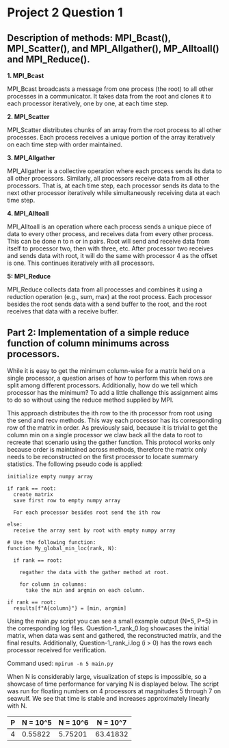 # Project 2 Question 1

## Description of methods: MPI_Bcast(), MPI_Scatter(), and MPI_Allgather(), MP_Alltoall() and MPI_Reduce().

**1. MPI_Bcast**

MPI_Bcast broadcasts a message from one process (the root) to all other processes in a communicator. It takes data from the root and clones it to each processor iteratively, one by one, at each time step.

**2. MPI_Scatter**

MPI_Scatter distributes chunks of an array from the root process to all other processes. Each process receives a unique portion of the array iteratively on each time step with order maintained.

**3. MPI_Allgather**

MPI_Allgather is a collective operation where each process sends its data to all other processors. Similarly, all processors receive data from all other processors. That is, at each time step, each processor sends its data to the next other processor iteratively while simultaneously receiving data at each time step.

**4. MPI_Alltoall**

MPI_Alltoall is an operation where each process sends a unique piece of data to every other process, and receives data from every other process. This can be done n to n or in pairs. Root will send and receive data from itself to processor two, then with three, etc. After processor two receives and sends data with root, it will do the same with processor 4 as the offset is one. This continues iteratively with all processors.

**5: MPI_Reduce**

MPI_Reduce collects data from all processes and combines it using a reduction operation (e.g., sum, max) at the root process. Each processor besides the root sends data with a send buffer to the root, and the root receives that data with a receive buffer.

## Part 2: Implementation of a simple reduce function of column minimums across processors.

While it is easy to get the minimum column-wise for a matrix held on a single processor, a question arises of how to perform this when rows are split among different processors. Additionally, how do we tell which processor has the minimum? To add a little challenge this assignment aims to do so without using the reduce method supplied by MPI. 

This approach distributes the ith row to the ith processor from root using the send and recv methods. This way each processor has its corresponding row of the matrix in order. As previously said, because it is trivial to get the column min on a single processor we claw back all the data to root to recreate that scenario using the gather function. This protocol works only because order is maintained across methods, therefore the matrix only needs to be reconstructed on the first processor to locate summary statistics. The following pseudo code is applied:

```
initialize empty numpy array

if rank == root: 
  create matrix
  save first row to empty numpy array

  For each processor besides root send the ith row

else:
  receive the array sent by root with empty numpy array

# Use the following function:
function My_global_min_loc(rank, N):

  if rank == root:

    regather the data with the gather method at root.
  
    for column in columns:
      take the min and argmin on each column.
  
if rank == root:
  results[f"A{column}"} = [min, argmin]
```

Using the main.py script you can see a small example output (N=5, P=5) in the corresponding log files. Question-1_rank_0.log showcases the initial matrix, when data was sent and gathered, the reconstructed matrix, and the final results. Additionally, Question-1_rank_i.log (i > 0) has the rows each processor received for verification. 

Command used:
```mpirun -n 5 main.py```

When N is considerably large, visualization of steps is impossible, so a showcase of time performance for varying N is displayed below. The script was run for floating numbers on 4 processors at magnitudes 5 through 7 on seawulf. We see that time is stable and increases approximately linearly with N.

| P  | N = 10^5 | N = 10^6 | N = 10^7 |
|----|----------|----------|----------|
| 4  | 0.55822  | 5.75201  | 63.41832 |

 
